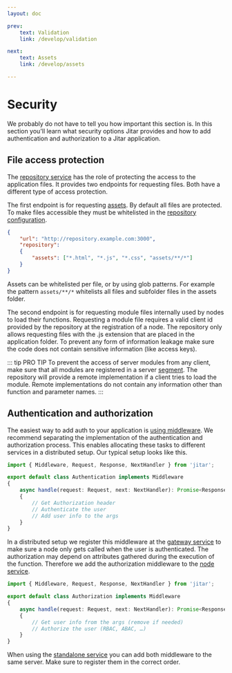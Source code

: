 ```yaml
---
layout: doc

prev:
    text: Validation
    link: /develop/validation

next:
    text: Assets
    link: /develop/assets

---
```


# Security

We probably do not have to tell you how important this section is. In this section you'll learn what security options Jitar provides and how to add authentication and authorization to a Jitar application.

## File access protection

The [repository service](../fundamentals/runtime-services.md#repository) has the role of protecting the access to the application files. It provides two endpoints for requesting files. Both have a different type of access protection.

The first endpoint is for requesting [assets](./assets). By default all files are protected. To make files accessible they must be whitelisted in the [repository configuration](../fundamentals/runtime-services.md#configuration-properties).

```json
{
    "url": "http://repository.example.com:3000",
    "repository":
    {
        "assets": ["*.html", "*.js", "*.css", "assets/**/*"]
    }
}
```

Assets can be whitelisted per file, or by using glob patterns. For example the pattern `assets/**/*` whitelists all files and subfolder files in the assets folder.

The second endpoint is for requesting module files internally used by nodes to load their functions. Requesting a module file requires a valid client id provided by the repository at the registration of a node. The repository only allows requesting files with the .js extension that are placed in the application folder. To prevent any form of information leakage make sure the code does not contain sensitive information (like access keys).

::: tip PRO TIP
To prevent the access of server modules from any client, make sure that all modules are registered in a server [segment](../fundamentals/building-blocks#segments). The repository will provide a remote implementation if a client tries to load the module. Remote implementations do not contain any information other than function and parameter names.
:::

## Authentication and authorization

The easiest way to add auth to your application is [using middleware](./middleware). We recommend separating the implementation of the authentication and authorization process. This enables allocating these tasks to different services in a distributed setup. Our typical setup looks like this.

```ts
import { Middleware, Request, Response, NextHandler } from 'jitar';

export default class Authentication implements Middleware
{
    async handle(request: Request, next: NextHandler): Promise<Response>
    {
        // Get Authorization header
        // Authenticate the user
        // Add user info to the args
    }
}
```

In a distributed setup we register this middleware at the [gateway service](../fundamentals/runtime-services.md#gateway) to make sure a node only gets called when the user is authenticated. The authorization may depend on attributes gathered during the execution of the function. Therefore we add the authorization middleware to the [node service](../fundamentals/runtime-services#node).

```ts
import { Middleware, Request, Response, NextHandler } from 'jitar';

export default class Authorization implements Middleware
{
    async handle(request: Request, next: NextHandler): Promise<Response>
    {
        // Get user info from the args (remove if needed)
        // Authorize the user (RBAC, ABAC, …)
    }
}
```

When using the [standalone service](../fundamentals/runtime-services#standalone) you can add both middleware to the same server. Make sure to register them in the correct order.
